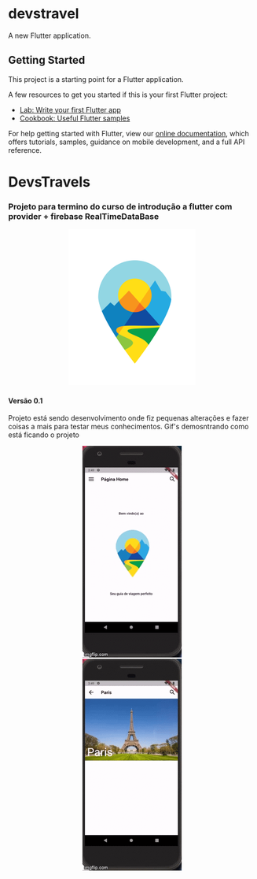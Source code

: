 # devstravel

A new Flutter application.

## Getting Started

This project is a starting point for a Flutter application.

A few resources to get you started if this is your first Flutter project:

- [Lab: Write your first Flutter app](https://flutter.dev/docs/get-started/codelab)
- [Cookbook: Useful Flutter samples](https://flutter.dev/docs/cookbook)

For help getting started with Flutter, view our
[online documentation](https://flutter.dev/docs), which offers tutorials,
samples, guidance on mobile development, and a full API reference.
# DevsTravels

### Projeto para termino do curso de introdução a flutter com provider + firebase RealTimeDataBase
<p align="center">
             <img src="./lib/assets/devstravelMenor.png?raw=true "DevsTravel"">
           </p>

#### Versão 0.1
Projeto está sendo desenvolvimento onde fiz pequenas alterações e fazer coisas a mais para testar meus conhecimentos.
Gif's demosntrando como está ficando o projeto

<p align="center">
             <img src="https://github.com/dwenndson/DevsTravels/blob/master/4i1gxh.gif"> </br>
	     <img src="https://github.com/dwenndson/DevsTravels/blob/master/4i1gzu.gif">
           </p>